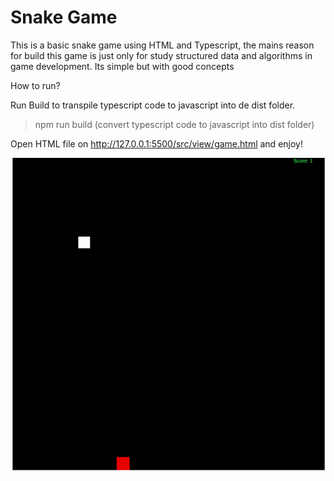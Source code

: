 # Snake Game
This is a basic snake game using HTML and Typescript, the mains reason for build this game is just only for study structured data and algorithms in game development. Its simple but with good concepts


How to run? 

Run Build to transpile typescript code to javascript into de dist folder.



> npm run build (convert typescript code to javascript into dist folder)

Open HTML file on http://127.0.0.1:5500/src/view/game.html and enjoy!


![color picker](snake-game.gif)